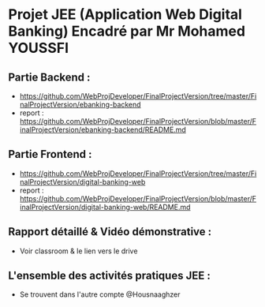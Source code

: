 # Projet JEE (Application Web Digital Banking) Encadré par Mr Mohamed YOUSSFI

## Partie Backend : 
- https://github.com/WebProjDeveloper/FinalProjectVersion/tree/master/FinalProjectVersion/ebanking-backend
- report : https://github.com/WebProjDeveloper/FinalProjectVersion/blob/master/FinalProjectVersion/ebanking-backend/README.md

## Partie Frontend :
- https://github.com/WebProjDeveloper/FinalProjectVersion/tree/master/FinalProjectVersion/digital-banking-web
- report : https://github.com/WebProjDeveloper/FinalProjectVersion/blob/master/FinalProjectVersion/digital-banking-web/README.md

## Rapport détaillé & Vidéo démonstrative :
- Voir classroom & le lien vers le drive

## L'ensemble des activités pratiques JEE :
- Se trouvent dans l'autre compte @Housnaaghzer

